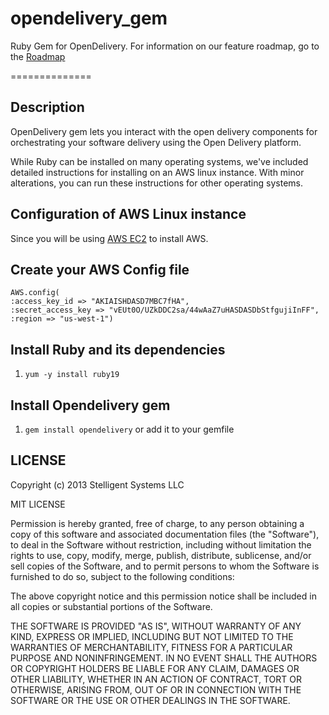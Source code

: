 opendelivery_gem
================

Ruby Gem for OpenDelivery. For information on our feature roadmap, go to the [Roadmap](https://github.com/stelligent/opendelivery_gem/blob/master/ROADMAP.md)

==============

## Description

OpenDelivery gem lets you interact with the open delivery components for orchestrating your software delivery using the Open Delivery platform.

While Ruby can be installed on many operating systems, we've included detailed instructions for installing on an AWS linux instance. With minor alterations, you can run these instructions for other operating systems.

## Configuration of AWS Linux instance

Since you will be using [AWS EC2](https://console.aws.amazon.com/ec2/) to install AWS.

## Create your AWS Config file

```
AWS.config(
:access_key_id => "AKIAISHDASD7MBC7fHA",
:secret_access_key => "vEUt0O/UZkDDC2sa/44wAaZ7uHASDASDbStfgujiInFF",
:region => "us-west-1")
```

## Install Ruby and its dependencies

1. ```yum -y install ruby19```

## Install Opendelivery gem

1. ```gem install opendelivery```
or add it to your gemfile

## LICENSE

Copyright (c) 2013 Stelligent Systems LLC

MIT LICENSE

Permission is hereby granted, free of charge, to any person obtaining a copy
of this software and associated documentation files (the "Software"), to deal
in the Software without restriction, including without limitation the rights
to use, copy, modify, merge, publish, distribute, sublicense, and/or sell
copies of the Software, and to permit persons to whom the Software is
furnished to do so, subject to the following conditions:

The above copyright notice and this permission notice shall be included in
all copies or substantial portions of the Software.

THE SOFTWARE IS PROVIDED "AS IS", WITHOUT WARRANTY OF ANY KIND, EXPRESS OR
IMPLIED, INCLUDING BUT NOT LIMITED TO THE WARRANTIES OF MERCHANTABILITY,
FITNESS FOR A PARTICULAR PURPOSE AND NONINFRINGEMENT. IN NO EVENT SHALL THE
AUTHORS OR COPYRIGHT HOLDERS BE LIABLE FOR ANY CLAIM, DAMAGES OR OTHER
LIABILITY, WHETHER IN AN ACTION OF CONTRACT, TORT OR OTHERWISE, ARISING FROM,
OUT OF OR IN CONNECTION WITH THE SOFTWARE OR THE USE OR OTHER DEALINGS IN
THE SOFTWARE.
